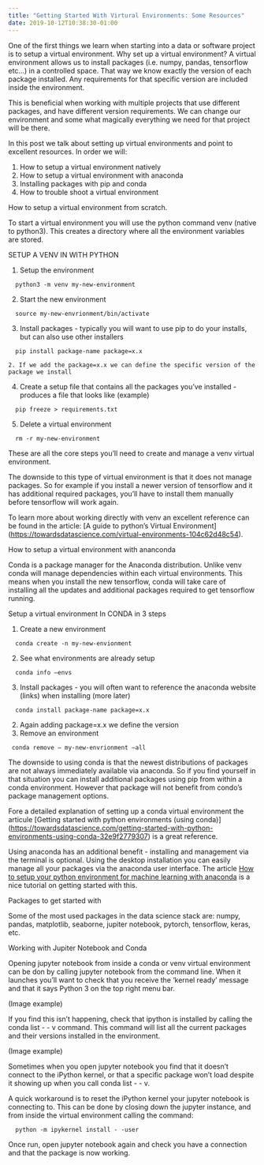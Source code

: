 ```yaml
---
title: "Getting Started With Virtural Environments: Some Resources"
date: 2019-10-12T10:38:30-01:00
---
```


One of the first things we learn when starting into a data or software project is to setup a virtual environment. Why set up a virtual environment? A virtual environment allows us to install packages (i.e. numpy, pandas, tensorflow etc…) in a controlled space. That way we know exactly the version of each package installed. Any requirements for that specific version are included inside the environment.

This is beneficial when working with multiple projects that use different packages, and have different version requirements. We can change our environment and some what magically everything we need for that project will be there.

In this post we talk about setting up virtual environments and point to excellent resources. In order we will:
1. How to setup a virtual environment natively
2. How to setup a virtual environment with anaconda
3. Installing packages with pip and conda
4. How to trouble shoot a virtual environment

How to setup a virtual environment from scratch.

To start a virtual environment you will use the python command venv (native to python3). This creates a directory where all the environment variables are stored.

 SETUP A VENV IN WITH PYTHON

1. Setup the environment
```shell
  python3 -m venv my-new-environment
```

2. Start the new environment
```shell
  source my-new-envrionment/bin/activate 
```

3. Install packages - typically you will want to use pip to do your installs, but can also use other installers
```shell
  pip install package-name package=x.x
```
    2. If we add the package=x.x we can define the specific version of the package we install

4. Create a setup file that contains all the packages you’ve installed - produces a file that looks like (example)
```shell
  pip freeze > requirements.txt
```
5. Delete a virtual environment
```shell
  rm -r my-new-environment
```

These are all the core steps you’ll need to create and manage a venv virtual environment. 

The downside to this type of virtual environment is that it does not manage packages. So for example if you install a newer version of tensorflow and it has additional required packages, you’ll have to install them manually before tensorflow will work again.

To learn more about working directly with venv an excellent reference can be found in the article: [A guide to python’s Virtual Environment] (https://towardsdatascience.com/virtual-environments-104c62d48c54). 


How to setup a virtual environment with ananconda

Conda is a package manager for the Anaconda distribution. Unlike venv conda will manage dependencies within each virtual environments. This means when you install the new tensorflow, conda will take care of installing all the updates and additional packages required to get tensorflow running.

Setup a virtual environment In CONDA in 3 steps

1. Create a new environment
```shell
  conda create -n my-new-envionment
```
2. See what environments are already setup
```shell
  conda info —envs
```

3. Install packages - you will often want to reference the anaconda website (links) when installing (more later)
```shell
  conda install package-name package=x.x
```

 2. Again adding package=x.x we define the version
4. Remove an environment
 ```shell
  conda remove — my-new-envrionment —all
```

The downside to using conda is that the newest distributions of packages are not always immediately available via anaconda. So if you find yourself in that situation you can install additional packages using pip from within a conda environment. However that package will not benefit from condo’s package management options. 


Fore a detailed explanation of setting up a conda virtual environment the articule [Getting started with python environments (using conda)] (https://towardsdatascience.com/getting-started-with-python-environments-using-conda-32e9f2779307) is a great reference.

Using anaconda has an additional benefit - installing and management via the terminal is optional. Using the desktop installation you can easily manage all your packages via the anaconda user interface. The article [How to setup your python environment for machine learning with anaconda](https://machinelearningmastery.com/setup-python-environment-machine-learning-deep-learning-anaconda/) is a nice tutorial on getting started with this.



Packages to get started with

Some of the most used packages in the data science stack are:
numpy, pandas, matplotlib, seaborne, jupiter notebook, pytorch, tensorflow, keras, etc.

Working with Jupiter Notebook and Conda

Opening jupyter notebook from inside a conda or venv virtual environment can be don by calling jupyter notebook from the command line. When it launches you’ll want to check that you receive the ‘kernel ready’ message and that it says Python 3 on the top right menu bar.

(Image example)

If you find this isn’t happening, check that ipython is installed by calling the conda list - - v command. This command will list all the current packages and their versions installed in the environment.

(Image example)

Sometimes when you open jupyter notebook you find that it doesn’t connect to the iPython kernel, or that a specific package won’t load despite it showing up when you call conda list - - v.

A quick workaround is to reset the iPython kernel your jupyter notebook is connecting to. This can be done by closing down the jupyter instance, and from inside the virtual environment calling the command:

```shell
  python -m ipykernel install - -user
```
Once run, open jupyter notebook again and check you have a connection and that the package is now working.
